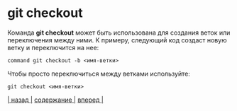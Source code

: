 # git checkout

Команда **git checkout** может быть использована для создания веток или переключения между ними. К примеру, следующий код создаст новую ветку и переключится на нее:

``` bash-
command git checkout -b <имя-ветки>
```

Чтобы просто переключиться между ветками используйте:

``` bash-
git checkout <имя-ветки>
```

[| назад |](./push.md) [ содержание |](./readme.md) [вперед |](./remote.md)